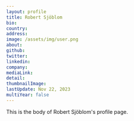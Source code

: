 ```yaml
---
layout: profile
title: Robert Sjöblom
bio: 
country: 
address: 
image: /assets/img/user.png
about: 
github: 
twitter:
linkedin: 
company: 
mediaLink:
detail: 
thumbnailImage:
lastUpdate: Nov 22, 2023
multiYear: false
---
```


This is the body of Robert Sjöblom's profile page.
